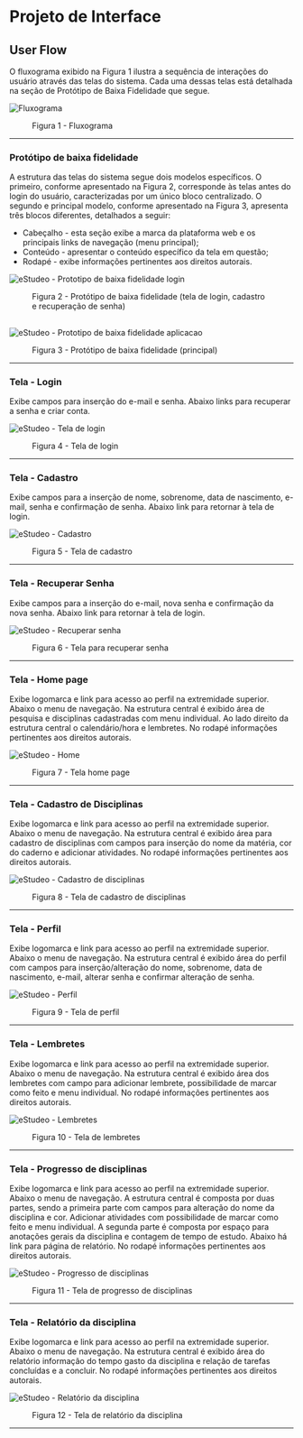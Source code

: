 
# Projeto de Interface

## User Flow

O fluxograma exibido na Figura 1 ilustra a sequência de interações do usuário através das telas do sistema. Cada uma dessas telas está detalhada na seção de Protótipo de Baixa Fidelidade que segue.

![Fluxograma](https://github.com/ICEI-PUC-Minas-PMV-ADS/pmv-ads-2024-1-e1-proj-web-t1-pmv-ads-2024-1-e1-projestudeo/assets/164437575/80407dad-620c-417e-942a-0b52a9b1f5a3)

<figure>  
    <figcaption>Figura 1 - Fluxograma   
</figure>
<hr>



### Protótipo de baixa fidelidade

A estrutura das telas do sistema segue dois modelos específicos. O primeiro, conforme apresentado na Figura 2, corresponde às telas antes do login do usuário, caracterizadas por um único bloco centralizado. O segundo e principal modelo, conforme apresentado na Figura 3, apresenta três blocos diferentes, detalhados a seguir:
<ul>
  <li>Cabeçalho - esta seção exibe a marca da plataforma web e os principais links de navegação (menu principal);</li>
  <li>Conteúdo - apresentar o conteúdo específico da tela em questão;</li>
  <li>Rodapé - exibe informações pertinentes aos direitos autorais.</li>
</ul>

![eStudeo - Prototipo de baixa fidelidade login](https://github.com/ICEI-PUC-Minas-PMV-ADS/pmv-ads-2024-1-e1-proj-web-t1-pmv-ads-2024-1-e1-projestudeo/assets/164437575/fca712dc-135c-4aba-b641-07b42dff590d)

<figure>  
    <figcaption>Figura 2 - Protótipo de baixa fidelidade (tela de login, cadastro e recuperação de senha)
</figure>

##

![eStudeo - Prototipo de baixa fidelidade aplicacao](https://github.com/ICEI-PUC-Minas-PMV-ADS/pmv-ads-2024-1-e1-proj-web-t1-pmv-ads-2024-1-e1-projestudeo/assets/164437575/be919b08-8f7b-465b-81b7-8424b1225932)

<figure>  
    <figcaption>Figura 3 - Protótipo de baixa fidelidade (principal)
</figure>
<hr>

### Tela - Login

Exibe campos para inserção do e-mail e senha. Abaixo links para recuperar a senha e criar conta.

![eStudeo - Tela de login](https://github.com/ICEI-PUC-Minas-PMV-ADS/pmv-ads-2024-1-e1-proj-web-t1-pmv-ads-2024-1-e1-projestudeo/assets/164437575/5456efc5-e7fa-470a-b339-b01b9af529c9)

<figure>  
    <figcaption>Figura 4 - Tela de login
</figure>
<hr>

### Tela - Cadastro
Exibe campos para a inserção de nome, sobrenome, data de nascimento, e-mail, senha e confirmação de senha. Abaixo link para retornar à tela de login.

![eStudeo - Cadastro](https://github.com/ICEI-PUC-Minas-PMV-ADS/pmv-ads-2024-1-e1-proj-web-t1-pmv-ads-2024-1-e1-projestudeo/assets/164437575/7d090ad2-3ae7-4c62-92a5-13934615c299)

<figure>  
    <figcaption>Figura 5 - Tela de cadastro
</figure>
<hr>

### Tela - Recuperar Senha
Exibe campos para a inserção do e-mail, nova senha e confirmação da nova senha. Abaixo link para retornar à tela de login.

![eStudeo - Recuperar senha](https://github.com/ICEI-PUC-Minas-PMV-ADS/pmv-ads-2024-1-e1-proj-web-t1-pmv-ads-2024-1-e1-projestudeo/assets/164437575/13430a2e-e6f2-4831-baf6-abb667827b45)

<figure>  
    <figcaption>Figura 6 - Tela para recuperar senha
</figure>
<hr>

### Tela - Home page
Exibe logomarca e link para acesso ao perfil na extremidade superior. Abaixo o menu de navegação. Na estrutura central é exibido área de pesquisa e disciplinas cadastradas com menu individual. Ao lado direito da estrutura central o calendário/hora e lembretes. No rodapé informações pertinentes aos direitos autorais.

![eStudeo - Home](https://github.com/ICEI-PUC-Minas-PMV-ADS/pmv-ads-2024-1-e1-proj-web-t1-pmv-ads-2024-1-e1-projestudeo/assets/164437575/a7af7db2-e90e-4475-ace8-fe341d49068d)


<figure>  
    <figcaption>Figura 7 - Tela home page
</figure>
<hr>

### Tela - Cadastro de Disciplinas
Exibe logomarca e link para acesso ao perfil na extremidade superior. Abaixo o menu de navegação. Na estrutura central é exibido área para cadastro de disciplinas com campos para inserção do nome da matéria, cor do caderno e adicionar atividades. No rodapé informações pertinentes aos direitos autorais.

![eStudeo - Cadastro de disciplinas](https://github.com/ICEI-PUC-Minas-PMV-ADS/pmv-ads-2024-1-e1-proj-web-t1-pmv-ads-2024-1-e1-projestudeo/assets/164437575/678994c2-1864-439d-abbe-b77356242c39)

<figure>  
    <figcaption>Figura 8 - Tela de cadastro de disciplinas
</figure>
<hr>

### Tela - Perfil
Exibe logomarca e link para acesso ao perfil na extremidade superior. Abaixo o menu de navegação. Na estrutura central é exibido área do perfil com campos para inserção/alteração do nome, sobrenome, data de nascimento, e-mail, alterar senha e confirmar alteração de senha.

![eStudeo - Perfil](https://github.com/ICEI-PUC-Minas-PMV-ADS/pmv-ads-2024-1-e1-proj-web-t1-pmv-ads-2024-1-e1-projestudeo/assets/164437575/5a0b6bde-4562-4f6b-9b53-2e21c5a99800)

<figure>  
    <figcaption>Figura 9 - Tela de perfil
</figure>
<hr>

### Tela - Lembretes
Exibe logomarca e link para acesso ao perfil na extremidade superior. Abaixo o menu de navegação. Na estrutura central é exibido área dos lembretes com campo para adicionar lembrete, possibilidade de marcar como feito e menu individual. No rodapé informações pertinentes aos direitos autorais.

![eStudeo - Lembretes](https://github.com/ICEI-PUC-Minas-PMV-ADS/pmv-ads-2024-1-e1-proj-web-t1-pmv-ads-2024-1-e1-projestudeo/assets/164437575/5c00fb1f-3fed-4e36-9a99-beb90cb5e3cd)

<figure>  
    <figcaption>Figura 10 - Tela de lembretes
</figure>
<hr>

### Tela - Progresso de disciplinas
Exibe logomarca e link para acesso ao perfil na extremidade superior. Abaixo o menu de navegação. A estrutura central é composta por duas partes, sendo a primeira parte com campos para alteração do nome da disciplina e cor. Adicionar atividades com possibilidade de marcar como feito e menu individual. A segunda parte é composta por espaço para anotações gerais da disciplina e contagem de tempo de estudo. Abaixo há link para página de relatório. No rodapé informações pertinentes aos direitos autorais.

![eStudeo - Progresso de disciplinas](https://github.com/ICEI-PUC-Minas-PMV-ADS/pmv-ads-2024-1-e1-proj-web-t1-pmv-ads-2024-1-e1-projestudeo/assets/164437575/d3ef6c85-309c-43c5-8867-092460fe03bd)

<figure>  
    <figcaption>Figura 11 - Tela de progresso de disciplinas
</figure>
<hr>

### Tela - Relatório da disciplina
Exibe logomarca e link para acesso ao perfil na extremidade superior. Abaixo o menu de navegação. Na estrutura central é exibido área do relatório informação do tempo gasto da disciplina e relação de tarefas concluídas e a concluir. No rodapé informações pertinentes aos direitos autorais.

![eStudeo - Relatório da disciplina](https://github.com/ICEI-PUC-Minas-PMV-ADS/pmv-ads-2024-1-e1-proj-web-t1-pmv-ads-2024-1-e1-projestudeo/assets/164437575/e3d27abb-8486-41e9-9454-325f623d970e)

<figure>  
    <figcaption>Figura 12 - Tela de relatório da disciplina
</figure>
<hr>
